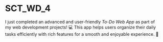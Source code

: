 # SCT_WD_4
I just completed an advanced and user-friendly *To-Do Web App* as part of my web development projects! 💻 This app helps users organize their daily tasks efficiently with rich features for a smooth and enjoyable experience. 📝
